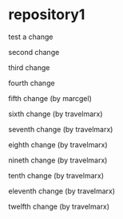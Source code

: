 # repository1

test a change

second change

third change

fourth change

fifth change (by marcgel)

sixth change (by travelmarx)

seventh change (by travelmarx)

eighth change (by travelmarx)

nineth change (by travelmarx)

tenth change (by travelmarx)

eleventh change (by travelmarx)

twelfth change (by travelmarx)
